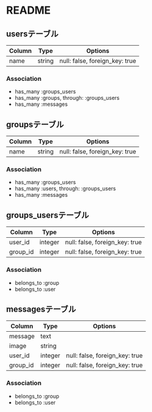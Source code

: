 # README

## usersテーブル

|Column|Type|Options|
|------|----|-------|
|name|string|null: false, foreign_key: true|

### Association
- has_many :groups_users
- has_many :groups, through: :groups_users
- has_many :messages


## groupsテーブル

|Column|Type|Options|
|------|----|-------|
|name|string|null: false, foreign_key: true|

### Association
- has_many :groups_users
- has_many :users, through: :groups_users
- has_many :messages


## groups_usersテーブル

|Column|Type|Options|
|------|----|-------|
|user_id|integer|null: false, foreign_key: true|
|group_id|integer|null: false, foreign_key: true|

### Association
- belongs_to :group
- belongs_to :user


## messagesテーブル

|Column|Type|Options|
|------|----|-------|
|message|text|
|image|string|
|user_id|integer|null: false, foreign_key: true|
|group_id|integer|null: false, foreign_key: true|

### Association
- belongs_to :group
- belongs_to :user